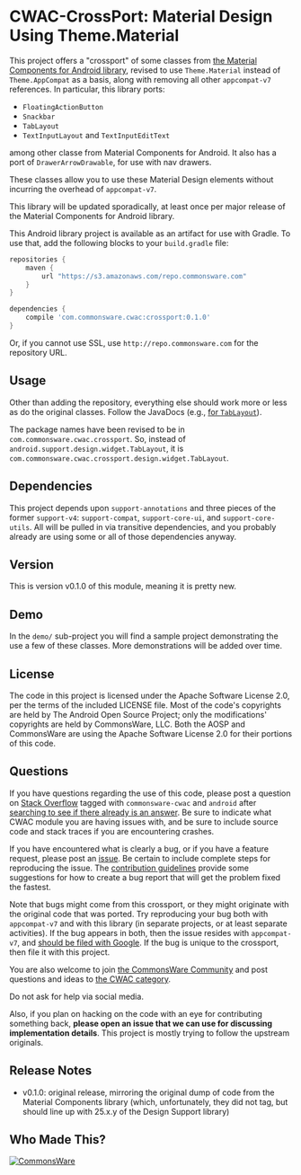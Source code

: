 CWAC-CrossPort: Material Design Using Theme.Material
====================================================

This project offers a "crossport" of some classes from
[the Material Components for Android library](https://github.com/material-components/material-components-android),
revised to use `Theme.Material` instead of `Theme.AppCompat` as 
a basis, along with removing all other `appcompat-v7` references.
In particular, this library ports:

- `FloatingActionButton`
- `Snackbar`
- `TabLayout`
- `TextInputLayout` and `TextInputEditText`

among other classe from Material Components for Android. It also has a port
of `DrawerArrowDrawable`, for use with nav drawers.

These classes allow you to use these Material Design elements without incurring
the overhead of `appcompat-v7`.

This library will be updated sporadically, at least once per major
release of the Material Components for Android library.

This Android library project is 
available as an artifact for use with Gradle. To use that, add the following
blocks to your `build.gradle` file:

```groovy
repositories {
    maven {
        url "https://s3.amazonaws.com/repo.commonsware.com"
    }
}

dependencies {
    compile 'com.commonsware.cwac:crossport:0.1.0'
}
```

Or, if you cannot use SSL, use `http://repo.commonsware.com` for the repository
URL.

Usage
-----
Other than adding the repository, everything else should work more or less
as do the original classes. Follow the JavaDocs (e.g.,
[for `TabLayout`](https://developer.android.com/reference/android/support/design/widget/TabLayout.html)).

The package names have been revised to be in `com.commonsware.cwac.crossport`.
So, instead of `android.support.design.widget.TabLayout`, it is
`com.commonsware.cwac.crossport.design.widget.TabLayout`.

Dependencies
------------
This project depends upon `support-annotations` and three pieces of the
former `support-v4`: `support-compat`, `support-core-ui`, and `support-core-utils`.
All will be pulled in via transitive dependencies, and you probably already are
using some or all of those dependencies anyway.

Version
-------
This is version v0.1.0 of this module, meaning it is pretty new.

Demo
----
In the `demo/` sub-project you will find a sample project demonstrating the use
a few of these classes. More demonstrations will be added over time.

License
-------
The code in this project is licensed under the Apache
Software License 2.0, per the terms of the included LICENSE
file. Most of the code's copyrights are held by The Android Open Source Project;
only the modifications' copyrights are held by CommonsWare, LLC. Both the AOSP
and CommonsWare are using the Apache Software License 2.0 for their portions
of this code.

Questions
---------
If you have questions regarding the use of this code, please post a question
on [Stack Overflow](http://stackoverflow.com/questions/ask) tagged with
`commonsware-cwac` and `android` after [searching to see if there already is an answer](https://stackoverflow.com/search?q=[commonsware-cwac]+streamprovider). Be sure to indicate
what CWAC module you are having issues with, and be sure to include source code 
and stack traces if you are encountering crashes.

If you have encountered what is clearly a bug, or if you have a feature request,
please post an [issue](https://github.com/commonsguy/cwac-crossport/issues).
Be certain to include complete steps for reproducing the issue.
The [contribution guidelines](CONTRIBUTING.md)
provide some suggestions for how to create a bug report that will get
the problem fixed the fastest.

Note that bugs might come from this crossport, or they might originate with
the original code that was ported. Try reproducing your bug both with
`appcompat-v7` and with this library (in separate projects, or at least
separate activities). If the bug appears in both, then the issue resides
with `appcompat-v7`, and [should be filed with Google](http://b.android.com).
If the bug is unique to the crossport, then file it with this project.

You are also welcome to join
[the CommonsWare Community](https://community.commonsware.com/)
and post questions
and ideas to [the CWAC category](https://community.commonsware.com/c/cwac).

Do not ask for help via social media.

Also, if you plan on hacking
on the code with an eye for contributing something back,
**please open an issue that we can use for discussing
implementation details**. This project is mostly trying to follow the
upstream originals.

Release Notes
-------------
- v0.1.0: original release, mirroring the original dump of code from the Material Components library (which, unfortunately, they did not tag, but should line up with 25.x.y of the Design Support library)

Who Made This?
--------------
<a href="http://commonsware.com">![CommonsWare](http://commonsware.com/images/logo.png)</a>

